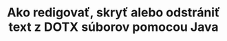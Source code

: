 ---
############################# Static ############################
layout: "auto-gen-gist"
draft: false
path: "sk/redaction/java/text/dotx"
otherformats: CSV DOC DOCM DOCX DOT DOTM PDF POT POTM PPS PPSM PPSX PPT PPTM PPTX RTF XLS XLSM XLSX XLT XLTM XLTX  

############################# Head ############################
head_title: "Redigovať DOTX Text pomocou presnej frázy/regulárneho výrazu v Java"
head_description: "GroupDocs.Redaction s Java API umožňuje vývojárom redigovať text z PDF DOC DOCX RTF XLSX CSV PPT PPTX & obrázky pomocou presnej frázy alebo regulárneho výrazu v Java"

############################# Header ############################
title: "Ako redigovať, skryť alebo odstrániť text z DOTX súborov pomocou Java"
description: "GroupDocs.Redaction s Java API umožňuje redigovať, skryť alebo odstrániť citlivý text z textových dokumentov, pracovných hárkov, prezentácií, PDF s & obrázkov."

################### SubMenu/Download Button #####################
button:
    enable: true

############################# About ############################
about:
    enable: true
    title: "Čo je redigovanie textu?"
    content: |
        Redakcia textu je proces odstránenia dôverného alebo nechceného textu alebo informácií z digitálnych dokumentov, pričom zvyšok dokumentu alebo odseku, ktorý ho obsahuje, ponecháva nedotknutý. Redakcia pomáha používateľom, ako aj organizácii chrániť ich citlivé informácie tým, že ich skryje alebo natrvalo odstráni. Pomocou GroupDocs.Redaction Java API môžu používatelia teraz redigovať, skryť alebo odstrániť citlivý text z textových dokumentov, pracovných hárkov, prezentácií, PDF a súborov rastrových obrázkov. Rozhranie API poskytuje širokú škálu možností a metód na redakciu súkromných informácií v dokumentoch. Podporuje vyhľadávanie a redigovanie pomocou presnej zhody alebo regulárnych výrazov, použite textové (kódy výnimiek) alebo grafické (farebné obdĺžniky) redakcie a mnoho ďalších. Prečo to teda neskúsiť automatizovať proces redakcie dokumentov stiahnutím rozhrania API a preskúmaním jeho základných a pokročilých funkcií. 

############################# Steps ############################
steps:
    enable: true
    block:
    - title_left: "Redakt DOTX Presná fráza v Java"
      content_left: |
        GroupDocs.Redaction umožňuje jednoducho redigovať údaje citlivej alebo súkromnej povahy z vašich dokumentov. Najobľúbenejším prípadom redigovania je odstránenie textu z dokumentu. 

        Nasledujúci kód je možné použiť na aplikáciu textovej redigácie na konkrétnu časť dokumentu pomocou presnej frázy. Umožňuje používateľom nahradiť osobnú presnú frázu „Michal Clark“ osobným (alebo akýmkoľvek kódom výnimky),

      title_right: "Odstrániť citlivé údaje z DOTX"
      content_right: |
        * Vytvorte inštanciu súboru [Redactor](https://apireference.groupdocs.com/redaction/java/com.groupdocs.redaction/Redactor) class & upload DOTX
        * Zavolajte Redactor.Apply metódu s novou inštanciou triedy exactPhraseRedAction
        * Zavolajte metódu redactor.save s objektom [exactPhraseRedAction](https://apireference.groupdocs.com/redaction/java/com.groupdocs.redaction.redactions/ExactPhraseRedaction)
        * Zavolajte metódu redactor.save na uloženie zmien 

      gisthash: "3202859fc19b5dfd14e8f073b70a18f8"
      gistfile: "redactexactphrase.java"
      
    - title_left: "Redakcia textu citlivá na veľké a veľké písmená v DOTX"
      content_left: |
        Nasledujúci príklad umožňuje používateľom vykonať presnú redigáciu s rozlišením písmen, ktoré rozlišujú veľké a veľké písmená, aby odstránili alebo skryli konkrétny skľučovadlo textu v dokumente. V predvolenom nastavení je vyhľadávanie presnej frázy necitlivé na malé a veľké písmená. 
        
      title_right: "Vykonajte redakciu citlivú na veľké a veľké písmená pomocou Java"
      content_right: |
        * Vytvorte inštanciu súboru [Redactor](https://apireference.groupdocs.com/redaction/java/com.groupdocs.redaction/Redactor) class & upload DOTX
        * Zavolajte Redactor.Apply metódu s novou inštanciou triedy exactPhraseRedAction
        * Zavolajte metódu redactor.save s objektom [exactPhraseRedAction](https://apireference.groupdocs.com/redaction/java/com.groupdocs.redaction.redactions/ExactPhraseRedaction)
        * Zavolajte metódu redactor.save na uloženie zmien 
        
      gisthash: "a43e3ce358f93df92373b5441bc579fb"
      gistfile: "casesensitiveredaction.java"

    - title_left: "Redigovanie textu v DOTX pomocou farebného poľa"
      content_left: |
        Namiesto odstránenia redigovaného textu alebo umiestnenia reťazca tam je tiež možné umiestniť farebné pole nad redigovaný text. V tomto prípade bude zodpovedaný text odstránený a farebný obdĺžnik bude umiestnený nad redigovaný text.
        
      title_right: "Použite farebné pole na odstránenie textu v Java"
      content_right: |
        * Vytvorte inštanciu súboru [Redactor](https://apireference.groupdocs.com/redaction/java/com.groupdocs.redaction/Redactor) class & upload DOTX
        * Zavolajte Redactor.Apply metódu s novou inštanciou triedy exactPhraseRedAction
        * Zavolajte metódu redactor.save s objektom [exactPhraseRedAction](https://apireference.groupdocs.com/redaction/java/com.groupdocs.redaction.redactions/ExactPhraseRedaction)
        * Zavolajte metódu redactor.save na uloženie zmien 
        
      gisthash: "6d83e791388b6834a372dc90f4b455f6"
      gistfile: "redacttextusingcolorbox.java"

    - title_left: "Požiadavky na systém"
      content_left: |
        GroupDocs.Redaction for Java API sú podporované na všetkých hlavných platformách a operačných systémoch. Kompletnú príručku systémových požiadaviek nájdete na stránke [systémové požiadavky](https://docs.groupdocs.com/redaction/java/system-requirements) Pred spustením kódu nižšie sa uistite, že máte vo svojom systéme nainštalované nasledujúce predpoklady:
        * Operačné systémy: Microsoft Windows, Linux, Mac OS
        * Vývojové prostredie: NetBeans, Intellij IDEA, Eclipse atď
        * Java Runtime prostredie: J2SE 6.0 a vyššie
        * Získajte najnovšiu verziu GroupDocs.Redaction for Java z [Maven](https://repository.groupdocs.com/webapp/#/artifacts/browse/tree/General/repo/com/groupdocs/groupdocs-redaction)
        
      title_right: "Prečo používať GroupDocs.Redaction"
      content_right: |
        * Povoliť používateľom pridávať vlastné formáty dokumentov a typy redakcií
        * Na odstránenie citlivých informácií nie je potrebný žiadny ďalší softvér
        * Možnosť nastaviť vykresľujúci dokument rozsahu strán ako PDF
        * Jednoduchý spôsob redigovania rôznych typov metaúdajov: meno autora, verzia, názov, predmet, popis a mnoho ďalších
        * Extrakcia informácií o dokumente - typ súboru, počet strán atď.

############################# Demos ############################
demos:
    enable: true
############################# More Formats ############################
more_formats:
    enable: true

############################# Back to top ###############################
back_to_top:
    enable: true
---
